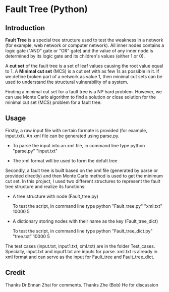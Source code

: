 # Fault Tree (Python)

## Introduction

**Fault Tree** is a special tree structure used to test the weakness in a network (for example, web network or computer network). All inner nodes contains a logic gate ("AND" gate or "OR" gate) and the value of any inner node is determined by its logic gate and its children's values (either 1 or 0). 

A **cut set** of the fault tree is a set of leaf values causing the root value equal to 1. A **Minimal cut set** (MCS) is a cut set with as few 1s as possible in it. If we define broken part of a network as value 1, then minimal cut sets can be used to understand the structural vulnerability of a system. 

Finding a minimal cut set for a fault tree is a NP hard problem. However, we can use Monte Carlo algorithm to find a solution or close solution for the minimal cut set (MCS) problem for a fault tree.

## Usage
Firstly, a raw input file with certain formate is provided (for example, input.txt). An xml file can be generated using parse.py. 

  - To parse the input into an xml file, in command line type python "parse.py" "input.txt"

  - The xml format will be used to form the defult tree

Secondly, a fault tree is built based on the xml file (generated by parse or provided directly) and then Monte Carlo method is used to get the minimum cut set.
In this project, I used two different structures to represent the fault tree structure and realize its functions:
* A tree structure with node   (Fault_tree.py)
 
  To test the script, in command line type python "Fault_tree.py" "xml.txt" 10000 5

* A dictionary storing nodes with their name as the key (Fault_tree_dict)

  To test the script, in command line type python "Fault_tree_dict.py" "tree.txt" 10000 5

The test cases (input.txt, input1.txt, xml.txt) are in the folder Test_cases. Specially, input.txt and input1.txt are inputs for parse.
xml.txt is already in xml format and can serve as the input for Fault_tree and Fault_tree_dict.


## Credit
Thanks Dr.Ennan Zhai for comments.
Thanks Zhe (Bob) He for discussion
